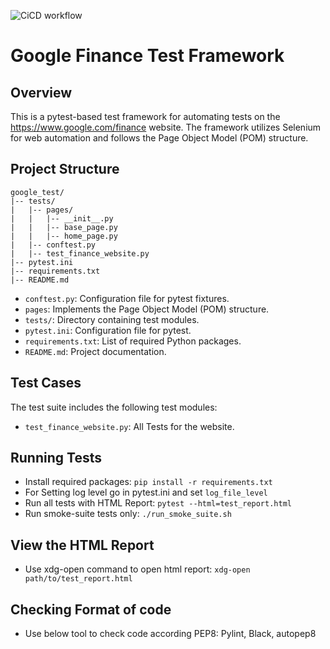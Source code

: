 ![CiCD workflow](https://github.com/github/docs/actions/workflows/main.yml/badge.svg)
# Google Finance Test Framework

## Overview

This is a pytest-based test framework for automating tests on the https://www.google.com/finance website. The framework utilizes Selenium for web automation and follows the Page Object Model (POM) structure.

## Project Structure
```
google_test/
|-- tests/
|   |-- pages/
|   |   |-- __init__.py
|   |   |-- base_page.py
|   |   |-- home_page.py
|   |-- conftest.py
|   |-- test_finance_website.py
|-- pytest.ini
|-- requirements.txt
|-- README.md
```

- `conftest.py`: Configuration file for pytest fixtures.
- `pages`: Implements the Page Object Model (POM) structure.
- `tests/`: Directory containing test modules.
- `pytest.ini`: Configuration file for pytest.
- `requirements.txt`: List of required Python packages.
- `README.md`: Project documentation.


## Test Cases

The test suite includes the following test modules:

- `test_finance_website.py`: All Tests for the website.

## Running Tests

- Install required packages:  `pip install -r requirements.txt`
- For Setting log level go in pytest.ini and set `log_file_level`
- Run all tests with HTML Report: `pytest --html=test_report.html`
- Run smoke-suite tests only: `./run_smoke_suite.sh`

## View the HTML Report
- Use xdg-open command to open html report: `xdg-open path/to/test_report.html`

## Checking Format of code
- Use below tool to check code according PEP8: Pylint, Black, autopep8

